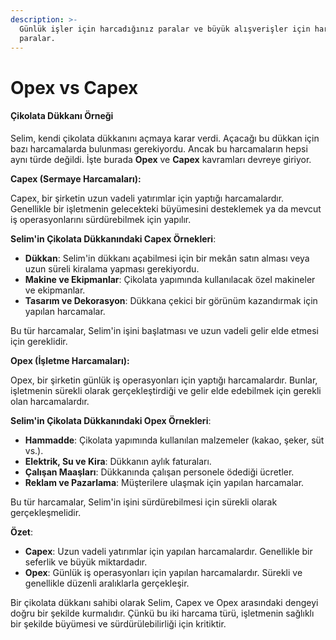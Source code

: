 ```yaml
---
description: >-
  Günlük işler için harcadığınız paralar ve büyük alışverişler için harcadığınız
  paralar.
---
```


# Opex vs Capex

#### **Çikolata Dükkanı Örneği**

Selim, kendi çikolata dükkanını açmaya karar verdi. Açacağı bu dükkan için bazı harcamalarda bulunması gerekiyordu. Ancak bu harcamaların hepsi aynı türde değildi. İşte burada **Opex** ve **Capex** kavramları devreye giriyor.

**Capex (Sermaye Harcamaları):**

Capex, bir şirketin uzun vadeli yatırımlar için yaptığı harcamalardır. Genellikle bir işletmenin gelecekteki büyümesini desteklemek ya da mevcut iş operasyonlarını sürdürebilmek için yapılır.

**Selim'in Çikolata Dükkanındaki Capex Örnekleri**:

* **Dükkan**: Selim'in dükkanı açabilmesi için bir mekân satın alması veya uzun süreli kiralama yapması gerekiyordu.
* **Makine ve Ekipmanlar**: Çikolata yapımında kullanılacak özel makineler ve ekipmanlar.
* **Tasarım ve Dekorasyon**: Dükkana çekici bir görünüm kazandırmak için yapılan harcamalar.

Bu tür harcamalar, Selim'in işini başlatması ve uzun vadeli gelir elde etmesi için gereklidir.

**Opex (İşletme Harcamaları):**

Opex, bir şirketin günlük iş operasyonları için yaptığı harcamalardır. Bunlar, işletmenin sürekli olarak gerçekleştirdiği ve gelir elde edebilmek için gerekli olan harcamalardır.

**Selim'in Çikolata Dükkanındaki Opex Örnekleri**:

* **Hammadde**: Çikolata yapımında kullanılan malzemeler (kakao, şeker, süt vs.).
* **Elektrik, Su ve Kira**: Dükkanın aylık faturaları.
* **Çalışan Maaşları**: Dükkanında çalışan personele ödediği ücretler.
* **Reklam ve Pazarlama**: Müşterilere ulaşmak için yapılan harcamalar.

Bu tür harcamalar, Selim'in işini sürdürebilmesi için sürekli olarak gerçekleşmelidir.

**Özet**:

* **Capex**: Uzun vadeli yatırımlar için yapılan harcamalardır. Genellikle bir seferlik ve büyük miktardadır.
* **Opex**: Günlük iş operasyonları için yapılan harcamalardır. Sürekli ve genellikle düzenli aralıklarla gerçekleşir.

Bir çikolata dükkanı sahibi olarak Selim, Capex ve Opex arasındaki dengeyi doğru bir şekilde kurmalıdır. Çünkü bu iki harcama türü, işletmenin sağlıklı bir şekilde büyümesi ve sürdürülebilirliği için kritiktir.
